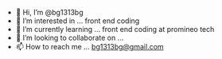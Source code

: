 - 👋 Hi, I’m @bg1313bg
- 👀 I’m interested in ... front end coding
- 🌱 I’m currently learning ... front end coding at promineo tech
- 💞️ I’m looking to collaborate on ...
- 📫 How to reach me ... bg1313bg@gmail.com

<!---
bg1313bg/bg1313bg is a ✨ special ✨ repository because its `README.md` (this file) appears on your GitHub profile.
You can click the Preview link to take a look at your changes.
--->
